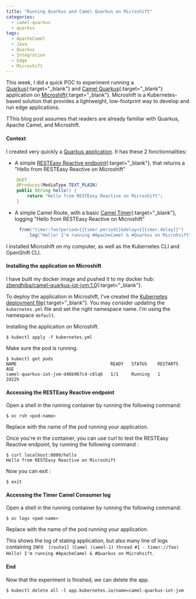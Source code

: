 ```yaml
---
title: "Running Quarkus and Camel Quarkus on Microshift"
categories:
  - camel-quarkus
  - quarkus
tags:
  - ApacheCamel
  - Java
  - Quarkus
  - Integration
  - Edge
  - Microshift
---
```


This week, I did a quick POC to experiment running a [Quarkus](https://quarkus.io/){:target="_blank"} and [Camel Quarkus](https://camel.apache.org/camel-quarkus/){:target="_blank"} application on [Microshift](https://next.redhat.com/project/microshift/){:target="_blank"}. Microshift is a Kubernetes-based solution that provides a lightweight, low-footprint way to develop and run edge applications. 

TThis blog post assumes that readers are already familiar with Quarkus, Apache Camel, and Microshift.


#### Context
I created very quickly a [Quarkus application](https://github.com/zbendhiba/camel-quarkus-iot). It has these 2 fonctionnalities:
- A simple [RESTEasy Reactive endpoint](https://github.com/zbendhiba/camel-quarkus-iot/blob/main/src/main/java/org/acme/GreetingResource.java#L13){:target="_blank"}, that returns a "Hello from RESTEasy Reactive on Microshift"

```java
    @GET
    @Produces(MediaType.TEXT_PLAIN)
    public String hello() {
        return "Hello from RESTEasy Reactive on Microshift";
    }
```

- A simple Camel Route, with a basic [Camel Timer](https://github.com/zbendhiba/camel-quarkus-iot/blob/8be9831cc2e99ea4390f3cd62197c6c1635faf88/src/main/java/org/acme/MyRoutes.java#L8){:target="_blank"}, logging "Hello from RESTEasy Reactive on Microshift"

```java
     from("timer:foo?period={{timer.period}}&delay={{timer.delay}}")
        .log("Hello! I'm running #ApacheCamel & #Quarkus on Microhsift");
```

I installed Microshift on my computer, as well as the Kubernetes CLI and OpenShift CLI.

#### Installing the application on Microshift
I have built my docker image and pushed it to my docker hub: [zbendhiba/camel-quarkus-iot-jvm:1.0](https://hub.docker.com/r/zbendhiba/camel-quarkus-iot-jvm){:target="_blank"}.

To deploy the application in Microshift, I've created the [Kubernetes deployment file](https://github.com/zbendhiba/camel-quarkus-iot/blob/main/kubernetes/kubernetes.yml){:target="_blank"}. You may consider updating the `kubernetes.yml` file and set the right namespace name. I'm using the namespace `default`.

Installing the application on Microshift.

```shell
$ kubectl apply -f kubernetes.yml
```

Make sure the pod is running.

```shell
$ kubectl get pods
NAME                                    READY   STATUS    RESTARTS   AGE
camel-quarkus-iot-jvm-d46b967c4-c6lq6   1/1     Running   1          2d22h
```

#### Accessing the RESTEasy Reactive endpoint
Open a shell in the running container by running the following command:

```shell
$ oc rsh <pod-name>
```
Replace <pod-name> with the name of the pod running your application.

Once you're in the container, you can use curl to test the RESTEasy Reactive endpoint,
 by running the following command :
```shell
$ curl localhost:8080/hello
Hello from RESTEasy Reactive on Microshift
```

Now you can exit :
```shell
$ exit
```

#### Accessing the Timer Camel Consumer log

Open a shell in the running container by running the following command:

```shell
$ oc logs <pod-name>
```
Replace <pod-name> with the name of the pod running your application.

This shows the log of stating application, but also many line of logs containing `INFO  [route1] (Camel (camel-1) thread #1 - timer://foo) Hello! I'm running #ApacheCamel & #Quarkus on Microhsift`.

#### End
Now that the experiment is finished, we can delete the app.

```shell
$ kubectl delete all -l app.kubernetes.io/name=camel-quarkus-iot-jvm
```


